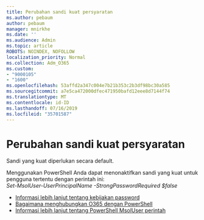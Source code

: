 ```yaml
---
title: Perubahan sandi kuat persyaratan
ms.author: pebaum
author: pebaum
manager: mnirkhe
ms.date: ''
ms.audience: Admin
ms.topic: article
ROBOTS: NOINDEX, NOFOLLOW
localization_priority: Normal
ms.collection: Adm_O365
ms.custom:
- "9000105"
- "1600"
ms.openlocfilehash: 53affd2a347c004e7b21b353c2b3df98bc30a585
ms.sourcegitcommit: a7e5ca472000dfec471950bafd12eee8d7144f74
ms.translationtype: MT
ms.contentlocale: id-ID
ms.lasthandoff: 07/16/2019
ms.locfileid: "35701587"
---
```

# <a name="change-strong-password-requirement"></a>Perubahan sandi kuat persyaratan

Sandi yang kuat diperlukan secara default. 

Menggunakan PowerShell Anda dapat menonaktifkan sandi yang kuat untuk pengguna tertentu dengan perintah ini:<br>
*Set-MsolUser-UserPrincipalName <UserPrincipalName> -StrongPasswordRequired $false*

- [Informasi lebih lanjut tentang kebijakan password](https://docs.microsoft.com/azure/active-directory/authentication/concept-sspr-policy#password-policies-that-only-apply-to-cloud-user-accounts)
- [Bagaimana menghubungkan O365 dengan PowerShell](https://docs.microsoft.com/office365/enterprise/powershell/connect-to-office-365-powershell#connect-with-the-microsoft-azure-active-directory-module-for-windows-powershell)
- [Informasi lebih lanjut tentang PowerShell MsolUser perintah](https://docs.microsoft.com/powershell/module/msonline/set-msoluser?view=azureadps-1.0)